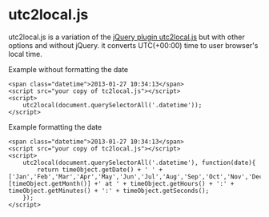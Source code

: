 utc2local.js
===========
utc2local.js is a variation of the <a href="https://github.com/misjerrywu/utc2local.js">jQuery plugin utc2local.js</a> but with other options and without jQuery. it converts UTC(+00:00) time to user browser's local time.</p>

Example without formatting the date

 	<span class="datetime">2013-01-27 10:34:13</span>
	<script src="your copy of tc2local.js"></script>
	<script>
		utc2local(document.querySelectorAll('.datetime'));
	</script>

Example formatting the date

	<span class="datetime">2013-01-27 10:34:13</span>
	<script src="your copy of tc2local.js"></script>
	<script>
		utc2local(document.querySelectorAll('.datetime'), function(date){
			return timeObject.getDate() + ' ' + ['Jan','Feb','Mar','Apr','May','Jun','Jul','Aug','Sep','Oct','Nov','Dec'][timeObject.getMonth()] +' at ' + timeObject.getHours() + ':' + timeObject.getMinutes() + ':' + timeObject.getSeconds();
		});
	</script>
